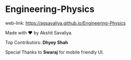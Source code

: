 # Engineering-Physics

web-link: https://agsavaliya.github.io/Engineering-Physics

Made with ❤️ by Akshit Savaliya.

Top Contributors: **Dhyey Shah**

Special Thanks to **Swaraj** for mobile friendly UI.
